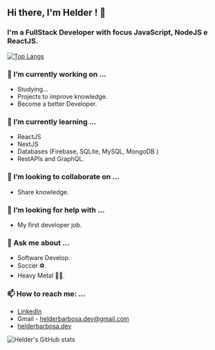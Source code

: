 ## Hi there, I'm Helder ! 👋

### I'm a FullStack Developer with focus JavaScript, NodeJS e ReactJS. 

[![Top Langs](https://github-readme-stats.vercel.app/api/top-langs/?username=anuraghazra&layout=compact)](https://github.com/anuraghazra/github-readme-stats)

### 🔭 I’m currently working on ...
- Studying...
- Projects to improve knowledge.
- Become a better Developer.

### 🌱 I’m currently learning ...
- ReactJS
- NextJS
- Databases (Firebase, SQLite, MySQL, MongoDB )
- RestAPIs and GraphQL.

### 👯 I’m looking to collaborate on ...
- Share knowledge.

### 🤔 I’m looking for help with ...
- My first developer job.

### 💬 Ask me about ...
- Software Develop.
- Soccer ⚽.
- Heavy Metal 🤘🏼.

### 📫 How to reach me: ...
- [LinkedIn](https://www.linkedin.com/in/helder-barbosa1/)
- Gmail - helderbarbosa.dev@gmail.com
- [helderbarbosa.dev](https://helderbarbosa.dev)


![Helder's GitHub stats](https://github-readme-stats.vercel.app/api?username=helder-barbosa&show_icons=true&theme=radical)


